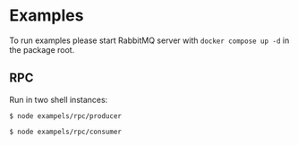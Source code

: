# Examples

To run examples please start RabbitMQ server with `docker compose up -d` in the package root.

## RPC

Run in two shell instances:

```shell
$ node exampels/rpc/producer
```

```shell
$ node exampels/rpc/consumer
```
